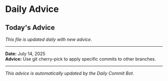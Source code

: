# Daily Advice

## Today's Advice
*This file is updated daily with new advice.*

---

**Date:** July 14, 2025  
**Advice:** Use git cherry-pick to apply specific commits to other branches.

---

*This advice is automatically updated by the Daily Commit Bot.*
